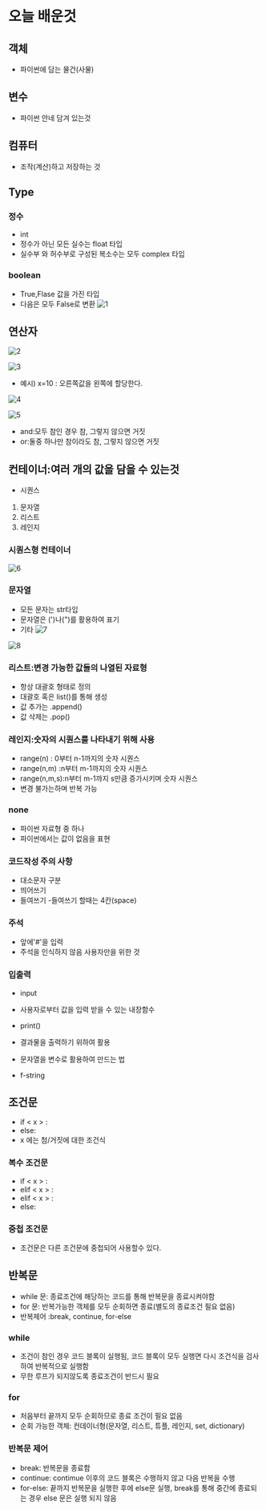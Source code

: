 # 오늘 배운것

## 객체
- 파이썬에 담는 물건(사물)

## 변수
- 파이썬 안네 담겨 있는것

## 컴퓨터 
- 조작(계산)하고 저장하는 것

## Type


### 정수
- int
- 정수가 아닌 모든 실수는 float 타입
- 실수부 와 허수부로 구성된 복소수는 모두 complex 타입

### boolean 
- True,Flase 값을 가진 타입
- 다음은 모두 False로 변환
![1](/images/image.png)

## 연산자
![2](/images/image1.png)

![3](/images/image2.png)
- 예시) x=10 : 오른쪽값을 왼쪽에 할당한다.

![4](/images/image3.png)

![5](/images/image4.png)

- and:모두 참인 경우 참, 그렇지 않으면 거짓
- or:둘중 하나만 참이라도 참, 그렇지 않으면 거짓

## 컨테이너:여러 개의 값을 담을 수 있는것
- 시퀀스
1. 문자열
2. 리스트
3. 레인지

### 시퀀스형 컨테이너
![6](/images/image5.png)

### 문자열
- 모든 문자는 str타입
- 문자열은 (')나(")를 활용하여 표기
- 기타
![7](/images/image6.png)

![8](/images/image7.png)

### 리스트:변경 가능한 값들의 나열된 자료형
- 항상 대괄호 형태로 정의
- 대괄호 혹은 list()를 통해 생성
- 값 추가는 .append()
- 값 삭제는 .pop()

### 레인지:숫자의 시퀀스를 나타내기 위해 사용
- range(n) : 0부터 n-1까지의 숫자 시퀀스
- range(n,m) :n부터 m-1까지의 숫자 시퀀스
- range(n,m,s):n부터 m-1까지 s만큼 증가시키며 숫자 시퀀스
- 변경 불가는하며 반복 가능

### none
- 파이썬 자료형 중 하나
- 파이썬에서는 값이 없음을 표현

### 코드작성 주의 사항
- 대소문자 구분
- 띄어쓰기
- 들여쓰기
 -들여쓰기 할때는 4칸(space)

### 주석
- 앞에'#'을 입력
- 주석을 인식하지 않음 사용자만을 위한 것

### 입출력
- input
 - 사용자로부터 값을 입력 받을 수 있는 내장함수

- print()
 - 결과물을 출력하기 위하여 활용


- 문자열을 변수로 활용하여 만드는 법
 - f-string
 

## 조건문
- if < x >  :
- else:
 - x 에는 첨/거짓에 대한 조건식

### 복수 조건문
- if < x >   :
- elif < x > :
- elif < x > :
- else:

### 중첩 조건문
- 조건문은 다른 조건문에 중첩되어 사용할수 있다.

## 반복문
- while 문: 종료조건에 해당하는 코드를 통해 반복문을 종료시켜야함
- for 문: 반복가능한 객체를 모두 순회하면 종료(별도의 종료조건 필요 없음)
- 반복제어 :break, continue, for-else

### while
- 조건이 참인 경우 코드 블록이 실행됨, 코드 블록이 모두 실행면 다시 조건식을 검사하여 반복적으로 실행함
- 무한 루프가 되지않도록 종료조건이 반드시 필요

### for
- 처음부터 끝까지 모두 순회하므로 종료 조건이 필요 없음
- 순회 가능한 객체: 컨데이너형(문자열, 리스트, 튜플, 레인지, set, dictionary)

### 반복문 제어
- break: 반복문을 종료함
- continue: contimue 이후의 코드 블록은 수행하지 않고 다음 반복을 수행
- for-else: 끝까지 반복문을 실행한 후에 else문 실행, break를 통해 중간에 종료되는 경우 else 문은 실행 되지 않음
